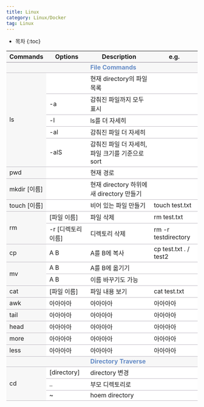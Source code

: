 ```yaml
---
title: Linux
category: Linux/Docker
tag: Linux
---
```









* 목차
{:toc}














<html>
  <head>
    <style type="text/css">
      .line{border-bottom: 1px solid #BDB8C1;}
      .line2{border-bottom: 2px solid #BDB8C1;}
      .line3{border-bottom: 1px solid #BDB8C1; background-color: #F7F7F7;}
      .line4{border-bottom: 2px solid #BDB8C1; background-color: #F7F7F7;}
      table, th, td {
         border:none;
         background-color: #FFFFFF;
       }
    </style>
   </head>
   <body>
     <table style="border-collapse:collapse">
       <tr><th class="line4" bgcolor="#F8F7F9">Commands</th><th class="line4">Options</th><th class="line4">Description</th><th class="line4">e.g.</th></tr>
       <tr><td class="line3"> </td><td class="line3"> </td><td class="line3"><span style="color:#648BC6; font-weight: bold;">File Commands</span></td><td class="line3"> </td></tr>
       <tr><td class="line3" rowspan="5">ls</td><td class="line"> </td><td class="line">현재 directory의 파일 목록</td><td class="line"> </td></tr>
       <tr><td class="line">-a</td><td class="line">감춰진 파일까지 모두 표시</td><td class="line"> </td></tr>
       <tr><td class="line">-l</td><td class="line">ls를 더 자세히</td><td class="line"> </td></tr>
       <tr><td class="line">-al</td><td class="line">감춰진 파일 더 자세히</td><td class="line"> </td></tr>
       <tr><td class="line">-alS</td><td class="line">감춰진 파일 더 자세히, 파일 크기를 기준으로 sort</td><td class="line"> </td></tr>
       <tr><td class="line3" rowspan="1">pwd</td><td class="line"> </td><td class="line">현재 경로</td><td class="line"> </td></tr>
       <tr><td class="line3" rowspan="1">mkdir [이름]</td><td class="line"> </td><td class="line">현재 directory 하위에 새 directory 만들기</td><td class="line"> </td></tr>
       <tr><td class="line3" rowspan="1">touch [이름]</td><td class="line"> </td><td class="line">비어 있는 파일 만들기</td><td class="line">touch test.txt</td></tr>
       <tr><td class="line3" rowspan="2">rm</td><td class="line">[파일 이름]</td><td class="line">파일 삭제</td><td class="line">rm test.txt</td></tr>
       <tr><td class="line">-r [디렉토리 이름]</td><td class="line">디렉토리 삭제</td><td class="line">rm -r testdirectory</td></tr>
       <tr><td class="line3" rowspan="1">cp</td><td class="line">A B</td><td class="line">A를 B에 복사</td><td class="line">cp test.txt . &#47; test2 </td></tr>
       <tr><td class="line3" rowspan="2">mv</td><td class="line">A B</td><td class="line">A를 B에 옮기기</td><td class="line"> </td></tr>
       <tr><td class="line">A B</td><td class="line">이름 바꾸기도 가능</td><td class="line"> </td></tr>
       <tr><td class="line3" rowspan="1">cat</td><td class="line">[파일 이름]</td><td class="line">파일 내용 보기</td><td class="line">cat test.txt</td></tr>
       <tr><td class="line3" rowspan="1">awk</td><td class="line">아아아아</td><td class="line">아아아아</td><td class="line">아아아아</td></tr>
       <tr><td class="line3" rowspan="1">tail</td><td class="line">아아아아</td><td class="line">아아아아</td><td class="line">아아아아</td></tr>
       <tr><td class="line3" rowspan="1">head</td><td class="line">아아아아</td><td class="line">아아아아</td><td class="line">아아아아</td></tr>
       <tr><td class="line3" rowspan="1">more</td><td class="line">아아아아</td><td class="line">아아아아</td><td class="line">아아아아</td></tr>
       <tr><td class="line3" rowspan="1">less</td><td class="line">아아아아</td><td class="line">아아아아</td><td class="line">아아아아</td></tr>
       <tr><td class="line3"> </td><td class="line3"> </td><td class="line3"><span style="color:#648BC6; font-weight: bold;">Directory Traverse</span></td><td class="line3"> </td></tr>
       <tr><td class="line3" rowspan="3">cd</td><td class="line">[directory]</td><td class="line">directory 변경</td><td class="line"> </td></tr>
       <tr><td class="line">..</td><td class="line">부모 디렉토리로</td><td class="line"> </td></tr>
       <tr><td class="line">~</td><td class="line">hoem directory</td><td class="line"> </td></tr>
    </table>
 </body>
 </html>
